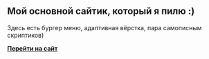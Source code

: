 ## Мой основной сайтик, который я пилю :)
Здесь есть бургер меню, адаптивная вёрстка, пара самописным скриптиков)

[**Перейти на сайт**](http://frontenddevel0per.github.io)
